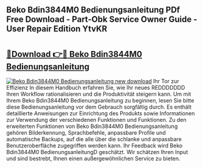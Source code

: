 ## Beko Bdin3844M0 Bedienungsanleitung PDf Free Download - Part-Obk Service Owner Guide - User Repair Edition YtvKR

# <h2><a href="http://df0pe54.blite.top/?on=Beko+Bdin3844M0+Bedienungsanleitung">🔗Download 👉🔴 Beko Bdin3844M0 Bedienungsanleitung</a></h2>

[![Beko Bdin3844M0 Bedienungsanleitung new download](https://i.imgur.com/lujVjoI.png)](http://df0pe54.blite.top/?on=Beko+Bdin3844M0+Bedienungsanleitung)
Ihr Tor zur Effizienz In diesem Handbuch erfahren Sie, wie Ihr neues REDDDDDDD Ihren Workflow rationalisieren und die Produktivität steigern kann. Um mit Ihrem Beko Bdin3844M0 Bedienungsanleitung zu beginnen, lesen Sie bitte diese Bedienungsanleitung vor dem Gebrauch sorgfältig durch. Es enthält detaillierte Anweisungen zur Einrichtung des Produkts sowie Informationen zur Verwendung der verschiedenen Funktionen und Funktionen. Zu den erweiterten Funktionen von Beko Bdin3844M0 Bedienungsanleitung gehören Bilderkennung, Sprachbefehle, anpassbare Profile und automatische Backups, auf die alle über die schlanke und anpassbare Benutzeroberfläche zugegriffen werden kann. Ihr Feedback wird Beko Bdin3844M0 BedienungsanleitungD geschätzt. Wir schätzen Ihren Input und sind bestrebt, Ihnen einen außergewöhnlichen Service zu bieten.
